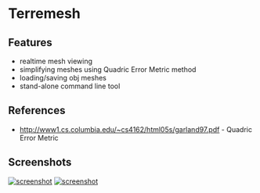 # Terremesh #

## Features ##
* realtime mesh viewing
* simplifying meshes using Quadric Error Metric method
* loading/saving obj meshes
* stand-alone command line tool

## References ##
* http://www1.cs.columbia.edu/~cs4162/html05s/garland97.pdf - Quadric Error Metric

## Screenshots ##

[![screenshot](http://i.imgur.com/M4EXeMo.png)](http://i.imgur.com/M4EXeMo.png)
[![screenshot](http://i.imgur.com/yya39VU.png)](http://i.imgur.com/yya39VU.png)
